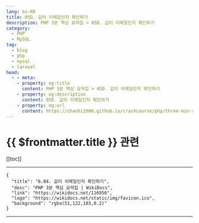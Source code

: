 ```yaml
---
lang: ko-KR
title: 05D. 값이 이메일인지 확인하기
description: PHP 3분 핵심 요약집 > 05D. 값이 이메일인지 확인하기
category: 
  - PHP
  - MySQL
tag: 
  - blog
  - php
  - mysql
  - laravel
head:
  - - meta:
    - property: og:title
      content: PHP 3분 핵심 요약집 > 05D. 값이 이메일인지 확인하기
    - property: og:description
      content: 05D. 값이 이메일인지 확인하기
    - property: og:url
      content: https://chanhi2000.github.io/crashcourse/php/three-min-summary/05-validation/05D.html
---
```


# {{ $frontmatter.title }} 관련

[[toc]]

---

```component VPCard
{
  "title": "6.04. 값이 이메일인지 확인하기",
  "desc": "PHP 3분 핵심 요약집 | WikiDocs",
  "link": "https://wikidocs.net/116956",
  "logo": "https://wikidocs.net/static/img/favicon.ico",
  "background": "rgba(51,122,183,0.2)"
}
```

---
